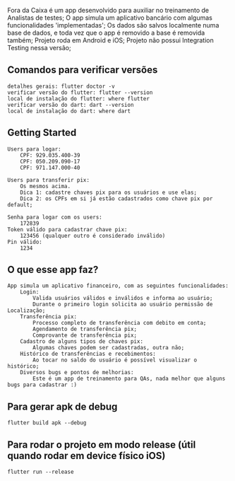 Fora da Caixa é um app desenvolvido para auxiliar no treinamento de Analistas de testes;
O app simula um aplicativo bancário com algumas funcionalidades 'implementadas';
Os dados são salvos localmente numa base de dados, e toda vez que o app é removido a base é removida também;
Projeto roda em Android e iOS; 
Projeto não possui Integration Testing nessa versão;


## Comandos para verificar versões

    detalhes gerais: flutter doctor -v
    verificar versão do flutter: flutter --version
    local de instalação do flutter: where flutter 
    verificar versão do dart: dart --version
    local de instalação do dart: where dart

## Getting Started

    Users para logar:
        CPF: 929.035.400-39
        CPF: 050.209.090-17
        CPF: 971.147.000-40

    Users para transferir pix: 
        Os mesmos acima. 
        Dica 1: cadastre chaves pix para os usuários e use elas;
        Dica 2: os CPFs em si já estão cadastrados como chave pix por default;
    
    Senha para logar com os users: 
        172839
    Token válido para cadastrar chave pix: 
        123456 (qualquer outro é considerado inválido)    
    Pin válido: 
        1234

## O que esse app faz?
    
    App simula um aplicativo financeiro, com as seguintes funcionalidades:
        Login:
            Valida usuários válidos e inválidos e informa ao usuário;
            Durante o primeiro login solicita ao usuário permissão de Localização;
        Transferência pix:
            Processo completo de transferência com debito em conta;
            Agendamento de transferência pix;
            Comprovante de transferência pix;
        Cadastro de alguns tipos de chaves pix:
            Algumas chaves podem ser cadastradas, outra não;
        Histórico de transferências e recebimentos:
            Ao tocar no saldo do usuário é possível visualizar o histórico;
        Diversos bugs e pontos de melhorias:
            Este é um app de treinamento para QAs, nada melhor que alguns bugs para cadastrar :)


## Para gerar apk de debug

    flutter build apk --debug

## Para rodar o projeto em modo release (útil quando rodar em device físico iOS)
    
    flutter run --release